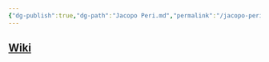 ```yaml
---
{"dg-publish":true,"dg-path":"Jacopo Peri.md","permalink":"/jacopo-peri/"}
---
```


## [Wiki](https://www.wikiwand.com/hu/Jacopo_Peri)